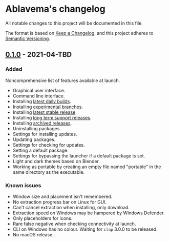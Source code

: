# Ablavema's changelog

All notable changes to this project will be documented in this file.

The format is based on [Keep a Changelog](https://keepachangelog.com/en/1.0.0/),
and this project adheres to [Semantic Versioning](https://semver.org/spec/v2.0.0.html).

## [0.1.0] - 2021-04-TBD

### Added

Noncomprehensive list of features available at launch.

- Graphical user interface.
- Command line interface.
- Installing [latest daily builds](https://builder.blender.org/download/).
- Installing [experimental branches](https://builder.blender.org/download/branches/).
- Installing [latest stable release](https://www.blender.org/download/).
- Installing [long term support releases](https://www.blender.org/download/lts/).
- Installing [archived releases](https://download.blender.org/release/).
- Uninstalling packages.
- Settings for installing updates.
- Updating packages.
- Settings for checking for updates.
- Setting a default package.
- Settings for bypassing the launcher if a default package is set.
- Light and dark themes based on Blender.
- Working as portable by creating an empty file named "portable" in the same directory as the executable.

### Known issues

- Window size and placement isn't remembered.
- No extraction progress bar on Linux for GUI.
- Can't cancel extraction when installing, only download.
- Extraction speed on Windows may be hampered by Windows Defender.
- Only placeholders for icons.
- Rare false negative when checking connectivity at launch.
- CLI on Windows has no colour. Waiting for `clap` 3.0.0 to be released.
- No macOS release.

[Unreleased]: https://github.com/AlexChaplinBraz/Ablavema/compare/v0.1.0...HEAD
[0.1.0]: https://github.com/AlexChaplinBraz/Ablavema/releases/tag/v0.1.0
